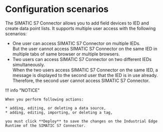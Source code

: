 # Configuration scenarios

The SIMATIC S7 Connector allows you to add field devices to IED and create data point lists. It supports multiple user access with the following scenarios:

* One user can access SIMATIC S7 Connector on multiple IEDs.<br/>
  But the user cannot access SIMATIC S7 Connector on the same IED in multiple tabs of same browser or multiple browsers.
* Two users can access SIMATIC S7 Connector on two different IEDs simultaneously.<br/>
  When the two users access SIMATIC S7 Connector on the same IED, a message is displayed to the second user that the IED is in use already. Therefore, the second user cannot access SIMATIC S7 Connector.

!!! info "NOTICE"

    When you perform following actions:
    
    * adding, editing, or deleting a data source,
    * adding, editing, importing, or deleting a tag,
    
    you must click **Deploy** to save the changes on the Industrial Edge Runtime of the SIMATIC S7 Connector.
